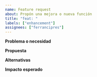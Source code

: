 ```yaml
---
name: Feature request
about: Propón una mejora o nueva función
title: "feat: "
labels: ["enhancement"]
assignees: ["ferrancipres"]
---
```


**Problema o necesidad**

**Propuesta**

**Alternativas**

**Impacto esperado**
